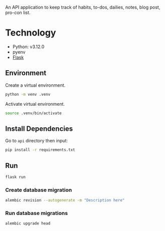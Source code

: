 An API application to keep track of habits, to-dos, dailies, notes, blog post, pro-con list.

# Technology

- Python: v3.12.0
- pyenv
- [Flask](https://flask.palletsprojects.com/en/3.0.x/)

## Environment

Create a virtual environment.

```bash
python -m venv .venv
```

Activate virtual environment.

```bash
source .venv/bin/activate
```

## Install Dependencies

Go to `api` directory then input:

```bash
pip install -r requirements.txt
```

## Run

```bash
flask run
```

### Create database migration

  ```bash
  alembic revision --autogenerate -m "Description here"
  ```

### Run database migrations

  ```bash
  alembic upgrade head
  ```
